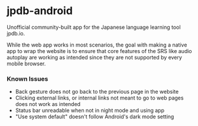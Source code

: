 # jpdb-android
Unofficial community-built app for the Japanese language learning tool jpdb.io. 

While the web app works in most scenarios, the goal with making a native app to wrap the website is to
ensure that core features of the SRS like audio autoplay are working as intended since they are not
supported by every mobile browser.

### Known Issues
- Back gesture does not go back to the previous page in the website
- Clicking external links, or internal links not meant to go to web pages does not work as intended
- Status bar unreadable when not in night mode and using app
- "Use system default" doesn't follow Android's dark mode setting
